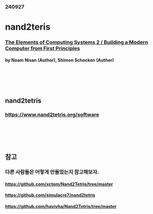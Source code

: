 ### 240927
# nand2teris
### [The Elements of Computing Systems 2 / Building a Modern Computer from First Principles](https://product.kyobobook.co.kr/detail/S000201485097)
#### by Noam Nisan (Author), Shimon Schocken (Author)
### <br/><br/><br/>

## nand2tetris
### https://www.nand2tetris.org/software
### <br/><br/><br/>

## 참고
### 다른 사람들은 어떻게 만들었는지 참고해보자.
#### https://github.com/xctom/Nand2Tetris/tree/master
#### https://github.com/simulacre7/nand2tetris
#### https://github.com/havivha/Nand2Tetris/tree/master
### <br/><br/><br/>
